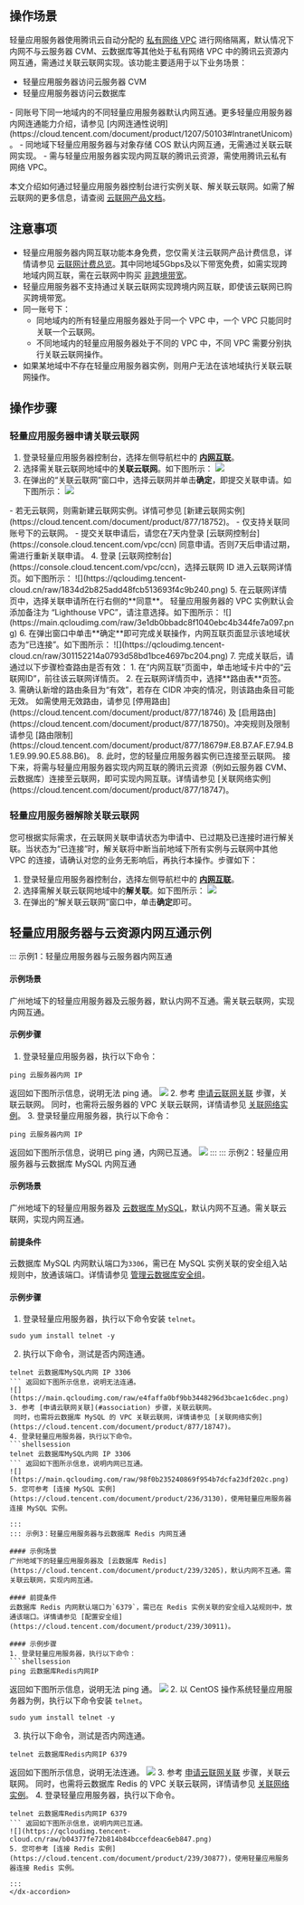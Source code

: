 ## 操作场景
轻量应用服务器使用腾讯云自动分配的 [私有网络 VPC](https://cloud.tencent.com/document/product/215/20046) 进行网络隔离，默认情况下内网不与云服务器 CVM、云数据库等其他处于私有网络 VPC 中的腾讯云资源内网互通，需通过关联云联网实现。该功能主要适用于以下业务场景：
 - 轻量应用服务器访问云服务器 CVM
 - 轻量应用服务器访问云数据库
 
<dx-alert infotype="explain" title="">
- 同账号下同一地域内的不同轻量应用服务器默认内网互通。更多轻量应用服务器内网连通能力介绍，请参见 [内网连通性说明](https://cloud.tencent.com/document/product/1207/50103#IntranetUnicom)。
- 同地域下轻量应用服务器与对象存储 COS 默认内网互通，无需通过关联云联网实现。
- 需与轻量应用服务器实现内网互联的腾讯云资源，需使用腾讯云私有网络 VPC。
</dx-alert>

本文介绍如何通过轻量应用服务器控制台进行实例关联、解关联云联网。如需了解云联网的更多信息，请查阅 [云联网产品文档](https://cloud.tencent.com/document/product/877/18675)。

## 注意事项
- 轻量应用服务器内网互联功能本身免费，您仅需关注云联网产品计费信息，详情请参见 [云联网计费总览](https://cloud.tencent.com/document/product/877/18676)。其中同地域5Gbps及以下带宽免费，如需实现跨地域内网互联，需在云联网中购买 [非跨境带宽](https://cloud.tencent.com/document/product/877/49859)。
- 轻量应用服务器不支持通过关联云联网实现跨境内网互联，即使该云联网已购买跨境带宽。
- 同一账号下：
  - 同地域内的所有轻量应用服务器处于同一个 VPC 中，一个 VPC 只能同时关联一个云联网。
  - 不同地域内的轻量应用服务器处于不同的 VPC 中，不同 VPC 需要分别执行关联云联网操作。
- 如果某地域中不存在轻量应用服务器实例，则用户无法在该地域执行关联云联网操作。

## 操作步骤

### 轻量应用服务器申请关联云联网[](id:association)
1. 登录轻量应用服务器控制台，选择左侧导航栏中的 <b>[内网互联](https://console.cloud.tencent.com/lighthouse/ccn/index)</b>。
2. 选择需关联云联网地域中的**关联云联网**。如下图所示：
![](https://qcloudimg.tencent-cloud.cn/raw/f7a9aaea30a85a40d31f80071418415f.png)
3. 在弹出的“关联云联网”窗口中，选择云联网并单击**确定**，即提交关联申请。如下图所示：
![](https://qcloudimg.tencent-cloud.cn/raw/ec779d9ba77d5506f2c8a3649327f33e.png)
<dx-alert infotype="notice" title="">
- 若无云联网，则需新建云联网实例。详情可参见 [新建云联网实例](https://cloud.tencent.com/document/product/877/18752)。
- 仅支持关联同账号下的云联网。
- 提交关联申请后，请您在7天内登录 [云联网控制台](https://console.cloud.tencent.com/vpc/ccn) 同意申请。否则7天后申请过期，需进行重新关联申请。
</dx-alert>
4. 登录 [云联网控制台](https://console.cloud.tencent.com/vpc/ccn)，选择云联网 ID 进入云联网详情页。如下图所示：
![](https://qcloudimg.tencent-cloud.cn/raw/1834d2b825add48fcb513693f4c9b240.png)
5. 在云联网详情页中，选择关联申请所在行右侧的**同意**。
轻量应用服务器的 VPC 实例默认会添加备注为 “Lighthouse VPC”，请注意选择。如下图所示：
![](https://main.qcloudimg.com/raw/3e1db0bbadc8f1040ebc4b344fe7a097.png)
6. 在弹出窗口中单击**确定**即可完成关联操作，内网互联页面显示该地域状态为“已连接”。如下图所示：
![](https://qcloudimg.tencent-cloud.cn/raw/301152214a0793d58bd1bce4697bc204.png)
7. 完成关联后，请通过以下步骤检查路由是否有效：
  1. 在“内网互联”页面中，单击地域卡片中的“云联网ID”，前往该云联网详情页。
  2. 在云联网详情页中，选择**路由表**页签。
  3. 需确认新增的路由条目为“有效”，若存在 CIDR 冲突的情况，则该路由条目可能无效。
<dx-alert infotype="explain" title="">
如需使用无效路由，请参见 [停用路由](https://cloud.tencent.com/document/product/877/18746) 及 [启用路由](https://cloud.tencent.com/document/product/877/18750)。冲突规则及限制请参见 [路由限制](https://cloud.tencent.com/document/product/877/18679#.E8.B7.AF.E7.94.B1.E9.99.90.E5.88.B6)。
</dx-alert>
8. 此时，您的轻量应用服务器实例已连接至云联网。
接下来，将需与轻量应用服务器实现内网互联的腾讯云资源（例如云服务器 CVM、云数据库）连接至云联网，即可实现内网互联。详情请参见 [关联网络实例](https://cloud.tencent.com/document/product/877/18747)。



### 轻量应用服务器解除关联云联网[](id:disassociate)
您可根据实际需求，在云联网关联申请状态为申请中、已过期及已连接时进行解关联。当状态为“已连接”时，解关联将中断当前地域下所有实例与云联网中其他 VPC 的连接，请确认对您的业务无影响后，再执行本操作。步骤如下：
1. 登录轻量应用服务器控制台，选择左侧导航栏中的 <b>[内网互联](https://console.cloud.tencent.com/lighthouse/ccn/index)</b>。 
2. 选择需解关联云联网地域中的**解关联**。如下图所示：
![](https://qcloudimg.tencent-cloud.cn/raw/48d2dfd1b1f8947f1cd884c8784dae68.png)
3. 在弹出的“解关联云联网”窗口中，单击**确定**即可。


## 轻量应用服务器与云资源内网互通示例
<dx-accordion>
::: 示例1：轻量应用服务器与云服务器内网互通

#### 示例场景
广州地域下的轻量应用服务器及云服务器，默认内网不互通。需关联云联网，实现内网互通。

#### 示例步骤
 1. 登录轻量应用服务器，执行以下命令：
```shellsession
ping 云服务器内网 IP
```
返回如下图所示信息，说明无法 ping 通。
![](https://main.qcloudimg.com/raw/49e76f62b5f7ae7e6fb504bf92b842a7.png)
 2. 参考 [申请云联网关联](#association) 步骤，关联云联网。
 同时，也需将云服务器的 VPC 关联云联网，详情请参见 [关联网络实例](https://cloud.tencent.com/document/product/877/18747)。 
 3. 登录轻量应用服务器，执行以下命令：
```shellsession
ping 云服务器内网 IP
``` 
返回如下图所示信息，说明已 ping 通，内网已互通。
![](https://main.qcloudimg.com/raw/b487ec4b7ae4be87059bd13db2f5f9b4.png)
:::
::: 示例2：轻量应用服务器与云数据库 MySQL 内网互通

#### 示例场景
广州地域下的轻量应用服务器及 [云数据库 MySQL](https://cloud.tencent.com/document/product/236/5147)，默认内网不互通。需关联云联网，实现内网互通。

#### 前提条件
云数据库 MySQL 内网默认端口为`3306`，需已在 MySQL 实例关联的安全组入站规则中，放通该端口。详情请参见 [管理云数据库安全组](https://cloud.tencent.com/document/product/236/9537)。


#### 示例步骤
1. 登录轻量应用服务器，执行以下命令安装 `telnet`。
```shellsession
sudo yum install telnet -y
```
2. 执行以下命令，测试是否内网连通。
```shellsession
telnet 云数据库MySQL内网 IP 3306
``` 返回如下图所示信息，说明无法连通。
![](https://main.qcloudimg.com/raw/e4faffa0bf9bb3448296d3bcae1c6dec.png)
3. 参考 [申请云联网关联](#association) 步骤，关联云联网。
 同时，也需将云数据库 MySQL 的 VPC 关联云联网，详情请参见 [关联网络实例](https://cloud.tencent.com/document/product/877/18747)。 
4. 登录轻量应用服务器，执行以下命令。
```shellsession
telnet 云数据库MySQL内网 IP 3306
``` 返回如下图所示信息，说明内网已互通。
![](https://main.qcloudimg.com/raw/98f0b235240869f954b7dcfa23df202c.png)
5. 您可参考 [连接 MySQL 实例](https://cloud.tencent.com/document/product/236/3130)，使用轻量应用服务器连接 MySQL 实例。

:::
::: 示例3：轻量应用服务器与云数据库 Redis 内网互通

#### 示例场景
广州地域下的轻量应用服务器及 [云数据库 Redis](https://cloud.tencent.com/document/product/239/3205)，默认内网不互通。需关联云联网，实现内网互通。

#### 前提条件
云数据库 Redis 内网默认端口为`6379`，需已在 Redis 实例关联的安全组入站规则中，放通该端口。详情请参见 [配置安全组](https://cloud.tencent.com/document/product/239/30911)。

#### 示例步骤
1. 登录轻量应用服务器，执行以下命令：
```shellsession
ping 云数据库Redis内网IP
```
返回如下图所示信息，说明无法 ping 通。
![](https://qcloudimg.tencent-cloud.cn/raw/23b44bbc2dc842c574f268dbaa407fc5.png)
2. 以 CentOS 操作系统轻量应用服务器为例，执行以下命令安装 `telnet`。
```shellsession
sudo yum install telnet -y
```
3. 执行以下命令，测试是否内网连通。
```shellsession
telnet 云数据库Redis内网IP 6379
```
返回如下图所示信息，说明无法连通。
![](https://qcloudimg.tencent-cloud.cn/raw/99d63650fc4d1245d5b231e69e43b684.png)
3. 参考 [申请云联网关联](#association) 步骤，关联云联网。
 同时，也需将云数据库 Redis 的 VPC 关联云联网，详情请参见 [关联网络实例](https://cloud.tencent.com/document/product/877/18747)。 
 4. 登录轻量应用服务器，执行以下命令。
```shellsession
telnet 云数据库Redis内网IP 6379
``` 返回如下图所示信息，说明内网已互通。
![](https://qcloudimg.tencent-cloud.cn/raw/b04377fe72b814b84bccefdeac6eb847.png)
5. 您可参考 [连接 Redis 实例](https://cloud.tencent.com/document/product/239/30877)，使用轻量应用服务器连接 Redis 实例。

:::
</dx-accordion>
